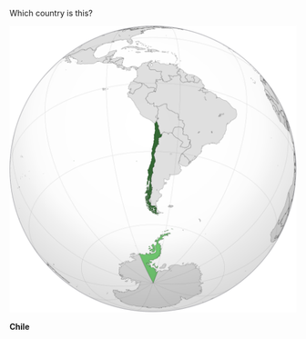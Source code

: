 Which country is this?

![Map of a country](images/CHL_orthographic_(+all_claims).svg)
<!--question-->
**Chile**